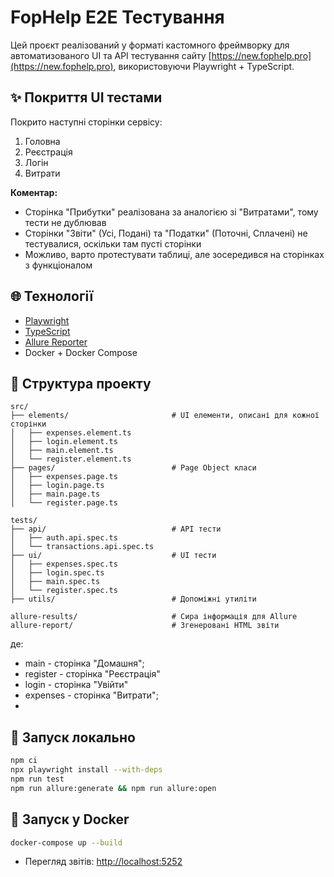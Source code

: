 # FopHelp E2E Тестування

Цей проєкт реалізований у форматі кастомного фреймворку для автоматизованого UI та API тестування сайту [https://new.fophelp.pro](https://new.fophelp.pro), використовуючи Playwright + TypeScript.

## ✨ Покриття UI тестами
Покрито наступні сторінки сервісу:

1. Головна
2. Реєстрація
3. Логін
4. Витрати

**Коментар:**
- Сторінка "Прибутки" реалізована за аналогією зі "Витратами", тому тести не дублював
- Сторінки "Звіти" (Усі, Подані) та "Податки" (Поточні, Сплачені) не тестувалися, оскільки там пусті сторінки
- Можливо, варто протестувати таблиці, але зосередився на сторінках з функціоналом

## 🌐 Технології
- [Playwright](https://playwright.dev/)
- [TypeScript](https://www.typescriptlang.org/)
- [Allure Reporter](https://github.com/allure-framework/allure-js)
- Docker + Docker Compose

## 📂 Cтруктура проекту
```
src/
├── elements/                       # UI елементи, описані для кожної сторінки
│   ├── expenses.element.ts
│   ├── login.element.ts
│   ├── main.element.ts 
│   └── register.element.ts
├── pages/                          # Page Object класи
│   ├── expenses.page.ts
│   ├── login.page.ts
│   ├── main.page.ts
│   └── register.page.ts

tests/
├── api/                            # API тести
│   ├── auth.api.spec.ts
│   └── transactions.api.spec.ts 
├── ui/                             # UI тести
│   ├── expenses.spec.ts
│   ├── login.spec.ts
│   ├── main.spec.ts
│   └── register.spec.ts
├── utils/                          # Допоміжні утиліти

allure-results/                     # Сира інформація для Allure
allure-report/                      # Згенеровані HTML звіти
```
де:
- main - сторінка "Домашня";
- register - сторінка "Реєстрація"
- login - сторінка "Увійти"
- expenses - сторінка "Витрати";
- 
## 🚀 Запуск локально
```bash
npm ci
npx playwright install --with-deps
npm run test
npm run allure:generate && npm run allure:open
```

## 🐳 Запуск у Docker
```bash
docker-compose up --build
```
- Перегляд звітів: [http://localhost:5252](http://localhost:5252)
